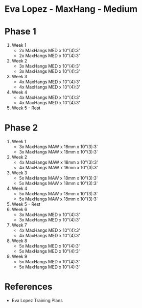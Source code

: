 # Eva Lopez - MaxHang - Medium 

# Phase 1

1. Week 1
    + 2x MaxHangs MED x 10"(4):3'    
    + 2x MaxHangs MED x 10"(4):3'
2. Week 2
    + 3x MaxHangs MED x 10"(4):3'    
    + 3x MaxHangs MED x 10"(4):3'
3. Week 3
    + 4x MaxHangs MED x 10"(4):3'    
    + 4x MaxHangs MED x 10"(4):3'
4. Week 4
    + 4x MaxHangs MED x 10"(4):3'    
    + 4x MaxHangs MED x 10"(4):3'
5. Week 5 - Rest 

# Phase 2
1. Week 1
    + 3x MaxHangs MAW x 18mm x 10"(3):3'    
    + 3x MaxHangs MAW x 18mm x 10"(3):3'
2. Week 2
    + 4x MaxHangs MAW x 18mm x 10"(3):3'    
    + 4x MaxHangs MAW x 18mm x 10"(3):3'
3. Week 3
    + 5x MaxHangs MAW x 18mm x 10"(3):3'    
    + 5x MaxHangs MAW x 18mm x 10"(3):3'
4. Week 4
    + 5x MaxHangs MAW x 18mm x 10"(3):3'    
    + 5x MaxHangs MAW x 18mm x 10"(3):3'
5. Week 5 - Rest 
6. Week 6
    + 3x MaxHangs MED x 10"(4):3'    
    + 3x MaxHangs MED x 10"(4):3'
7. Week 7
    + 4x MaxHangs MED x 10"(4):3'    
    + 4x MaxHangs MED x 10"(4):3'
8. Week 8
    + 5x MaxHangs MED x 10"(4):3'    
    + 5x MaxHangs MED x 10"(4):3'
9. Week 9
    + 5x MaxHangs MED x 10"(4):3'    
    + 5x MaxHangs MED x 10"(4):3'


# References
+ Eva Lopez Training Plans